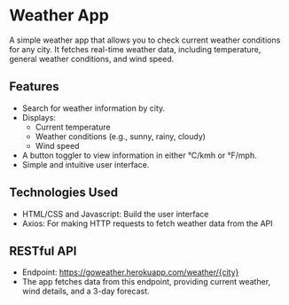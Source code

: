 # Weather App
A simple weather app that allows you to check current weather conditions for any city. It fetches real-time weather data, including temperature, general weather conditions, and wind speed.

## Features
- Search for weather information by city.
- Displays:
  - Current temperature
  - Weather conditions (e.g., sunny, rainy, cloudy)
  - Wind speed
- A button toggler to view information in either °C/kmh or °F/mph.
- Simple and intuitive user interface.

## Technologies Used
- HTML/CSS and Javascript: Build the user interface
- Axios: For making HTTP requests to fetch weather data from the API

## RESTful API
- Endpoint: https://goweather.herokuapp.com/weather/{city}
- The app fetches data from this endpoint, providing current weather, wind details, and a 3-day forecast.
